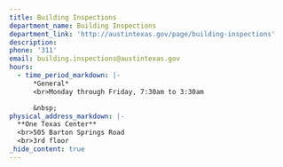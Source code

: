 ```yaml
---
title: Building Inspections
department_name: Building Inspections
department_link: 'http://austintexas.gov/page/building-inspections'
description:
phone: '311'
email: building.inspections@austintexas.gov
hours:
  - time_period_markdown: |-
      *General*
      <br>Monday through Friday, 7:30am to 3:30am

      &nbsp;
physical_address_markdown: |-
  **One Texas Center**
  <br>505 Barton Springs Road
  <br>3rd floor
_hide_content: true
---
```



